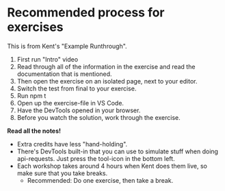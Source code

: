 # Recommended process for exercises

This is from Kent's "Example Runthrough".

1. First run "Intro" video
2. Read through all of the information in the exercise and read the documentation that is mentioned.
3. Then open the exercise on an isolated page, next to your editor.
4. Switch the test from final to your exercise.
5. Run npm t
6. Open up the exercise-file in VS Code.
7. Have the DevTools opened in your browser.
8. Before you watch the solution, work through the exercise.

**Read all the notes!**

* Extra credits have less "hand-holding". 
* There's DevTools built-in that you can use to simulate stuff when doing api-requests.  Just press the tool-icon in the bottom left.
* Each workshop takes around 4 hours when Kent does them live, so make sure that you take breaks.
	* Recommended: Do one exercise, then take a break.

<!--stackedit_data:
eyJoaXN0b3J5IjpbMTE3OTEwOTI3MSwtMTQ1NzM5MjAxMCwxNj
AzNzEzNjhdfQ==
-->